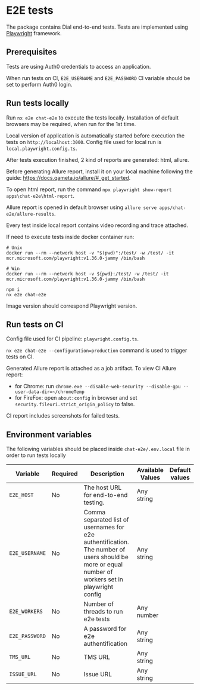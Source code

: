 # E2E tests

The package contains Dial end-to-end tests. Tests are implemented using [Playwright](https://playwright.dev/) framework.

## Prerequisites

Tests are using Auth0 credentials to access an application.

When run tests on CI, `E2E_USERNAME` and `E2E_PASSWORD` CI variable should be set to perform Auth0 login.

## Run tests locally

Run `nx e2e chat-e2e` to execute the tests locally.
Installation of default browsers may be required, when run for the 1st time.

Local version of application is automatically started before execution the tests on `http://localhost:3000`.
Config file used for local run is `local.playwright.config.ts`.

After tests execution finished, 2 kind of reports are generated: html, allure.

Before generating Allure report, install it on your local machine following the guide: https://docs.qameta.io/allure/#_get_started.

To open html report, run the command `npx playwright show-report apps\chat-e2e\html-report`.

Allure report is opened in default browser using `allure serve apps/chat-e2e/allure-results`.

Every test inside local report contains video recording and trace attached.

If need to execute tests inside docker container run:

```
# Unix
docker run --rm --network host -v "$(pwd)":/test/ -w /test/ -it mcr.microsoft.com/playwright:v1.36.0-jammy /bin/bash

# Win
docker run --rm --network host -v ${pwd}:/test/ -w /test/ -it mcr.microsoft.com/playwright:v1.36.0-jammy /bin/bash

npm i
nx e2e chat-e2e
```

Image version should correspond Playwright version.

## Run tests on CI

Config file used for CI pipeline: `playwright.config.ts`.

`nx e2e chat-e2e --configuration=production` command is used to trigger tests on CI.

Generated Allure report is attached as a job artifact.
To view CI Allure report:

- for Chrome: run `chrome.exe --disable-web-security --disable-gpu --user-data-dir=~/chromeTemp`
- for FireFox: open `about:config` in browser and set `security.fileuri.strict_origin_policy` to false.

CI report includes screenshots for failed tests.

## Environment variables

The following variables should be placed inside `chat-e2e/.env.local` file in order to run tests locally

| Variable        | Required | Description                                                                                                                                        | Available Values | Default values |
|-----------------| -------- |----------------------------------------------------------------------------------------------------------------------------------------------------|------------------| -------------- |
| `E2E_HOST`      | No       | The host URL for end-to-end testing.                                                                                                               | Any string       |                |
| `E2E_USERNAME`  | No       | Comma separated list of usernames for e2e authentification. The number of users should be more or equal number of workers set in playwright config | Any string       |                |
| `E2E_WORKERS`   | No       | Number of threads to run e2e tests                                                                                                                 | Any number       |                |
| `E2E_PASSWORD`  | No       | A password for e2e authentification                                                                                                                | Any string       |                |
| `TMS_URL`       | No       | TMS URL                                                                                                                                            | Any string       |                |
| `ISSUE_URL`     | No       | Issue URL                                                                                                                                          | Any string       |                |
